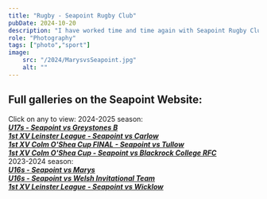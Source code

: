```yaml
---
title: "Rugby - Seapoint Rugby Club"
pubDate: 2024-10-20
description: "I have worked time and time again with Seapoint Rugby Club, offering my services for Senior games and underage games. The pictures appear on the Seapoint website gallery, or you can click the links below for the respective galleries."
role: "Photography"
tags: ["photo","sport"]
image:
    src: "/2024/MarysvsSeapoint.jpg"
    alt: ""
---
```


## Full galleries on the Seapoint Website:
Click on any to view:
2024-2025 season:\
[***U17s - Seapoint vs Greystones B***](https://www.seapointrugby.club/envira/2024-10-20-seapoint-u17s-vs-greystones-b/)\
[***1st XV Leinster League - Seapoint vs Carlow***](https://www.seapointrugby.club/envira/seapoint-1xv-vs-carlow-leinster-league-21-09-2024/)\
[***1st XV Colm O'Shea Cup FINAL - Seapoint vs Tullow***](https://www.seapointrugby.club/envira/seapoint-v-tullow-colm-oshea-cup-final/)\
[***1st XV Colm O'Shea Cup - Seapoint vs Blackrock College RFC***](https://www.seapointrugby.club/envira/2024-08-24-seapoint-1st-v-blackrock/)\
2023-2024 season:\
[***U16s - Seapoint vs Marys***](https://www.seapointrugby.club/envira/2024-05-05-seapoint-u16s-vs-st-marys/)\
[***U16s - Seapoint vs Welsh Invitational Team***](https://www.seapointrugby.club/envira/2024-04-06-seapoint-u16s-vs-welsh-invitational/)\
[***1st XV Leinster League - Seapoint vs Wicklow***](https://www.seapointrugby.club/envira/2024-01-27-seapoint-1st-vs-wicklow-2/)
